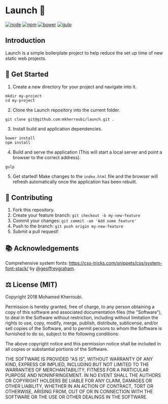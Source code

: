 # Launch 🚀

[![node](https://img.shields.io/badge/node-v9.2.1-green.svg)](https://nodejs.org/en/)
[![npm](https://img.shields.io/badge/npm-v5.6.0-blue.svg)](https://www.npmjs.com/)
[![bower](https://img.shields.io/badge/bower-1.8.2-yellow.svg)](https://bower.io/)
[![gulp](https://img.shields.io/badge/gulp-3.9.1-red.svg)](https://gulpjs.com/)

## Introduction

Launch is a simple boilerplate project to help reduce the set up time of new static web projects.

## 💾 Get Started

1. Create a new directory for your project and navigate into it.

```
mkdir my-project
cd my-project
```

2. Clone the Launch repository into the current folder.

```
git clone git@github.com:mkherroubi/launch.git .
```
3. Install build and application dependencies.

```
bower install
npm install
```

4. Build and serve the application (This will start a local server and point a browser to the correct address).

```
gulp
```

5. Get started! Make changes to the `index.html` file and the browser will refresh automatically once the application has been rebuilt.

## 🎁 Contributing

1. Fork this repository.
2. Create your feature branch: `git checkout -b my-new-feature`
3. Commit your changes: `git commit -am 'Add some feature'`
4. Push to the branch: `git push origin my-new-feature`
5. Submit a pull request!

## 📚 Acknowledgements

Comprehensive system fonts: https://css-tricks.com/snippets/css/system-font-stack/ by [@geoffreygraham](https://twitter.com/geoffreygraham).

## ⚖️ License (MIT)

Copyright 2018 Mohamed Kherroubi.

Permission is hereby granted, free of charge, to any person obtaining a copy of this software and associated documentation files (the "Software"), to deal in the Software without restriction, including without limitation the rights to use, copy, modify, merge, publish, distribute, sublicense, and/or sell copies of the Software, and to permit persons to whom the Software is furnished to do so, subject to the following conditions:

The above copyright notice and this permission notice shall be included in all copies or substantial portions of the Software.

THE SOFTWARE IS PROVIDED "AS IS", WITHOUT WARRANTY OF ANY KIND, EXPRESS OR IMPLIED, INCLUDING BUT NOT LIMITED TO THE WARRANTIES OF MERCHANTABILITY, FITNESS FOR A PARTICULAR PURPOSE AND NONINFRINGEMENT. IN NO EVENT SHALL THE AUTHORS OR COPYRIGHT HOLDERS BE LIABLE FOR ANY CLAIM, DAMAGES OR OTHER LIABILITY, WHETHER IN AN ACTION OF CONTRACT, TORT OR OTHERWISE, ARISING FROM, OUT OF OR IN CONNECTION WITH THE SOFTWARE OR THE USE OR OTHER DEALINGS IN THE SOFTWARE.
